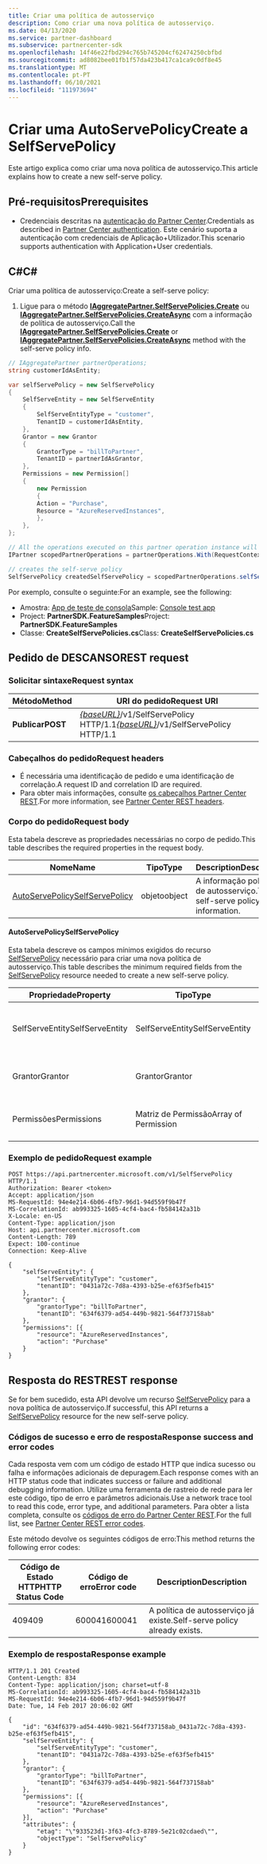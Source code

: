 ```yaml
---
title: Criar uma política de autosserviço
description: Como criar uma nova política de autosserviço.
ms.date: 04/13/2020
ms.service: partner-dashboard
ms.subservice: partnercenter-sdk
ms.openlocfilehash: 14f46e22fbd294c765b745204cf62474250cbfbd
ms.sourcegitcommit: ad8082bee01fb1f57da423b417ca1ca9c0df8e45
ms.translationtype: MT
ms.contentlocale: pt-PT
ms.lasthandoff: 06/10/2021
ms.locfileid: "111973694"
---
```

# <a name="create-a-selfservepolicy"></a><span data-ttu-id="a1023-103">Criar uma AutoServePolicy</span><span class="sxs-lookup"><span data-stu-id="a1023-103">Create a SelfServePolicy</span></span>

<span data-ttu-id="a1023-104">Este artigo explica como criar uma nova política de autosserviço.</span><span class="sxs-lookup"><span data-stu-id="a1023-104">This article explains how to create a new self-serve policy.</span></span>

## <a name="prerequisites"></a><span data-ttu-id="a1023-105">Pré-requisitos</span><span class="sxs-lookup"><span data-stu-id="a1023-105">Prerequisites</span></span>

- <span data-ttu-id="a1023-106">Credenciais descritas na [autenticação do Partner Center](partner-center-authentication.md).</span><span class="sxs-lookup"><span data-stu-id="a1023-106">Credentials as described in [Partner Center authentication](partner-center-authentication.md).</span></span> <span data-ttu-id="a1023-107">Este cenário suporta a autenticação com credenciais de Aplicação+Utilizador.</span><span class="sxs-lookup"><span data-stu-id="a1023-107">This scenario supports authentication with Application+User credentials.</span></span>

## <a name="c"></a><span data-ttu-id="a1023-108">C\#</span><span class="sxs-lookup"><span data-stu-id="a1023-108">C\#</span></span>

<span data-ttu-id="a1023-109">Criar uma política de autosserviço:</span><span class="sxs-lookup"><span data-stu-id="a1023-109">Create a self-serve policy:</span></span>

1. <span data-ttu-id="a1023-110">Ligue para o método [**IAggregatePartner.SelfServePolicies.Create**](/dotnet/api/microsoft.store.partnercenter.iselfservepoliciescollection.create) ou [**IAggregatePartner.SelfServePolicies.CreateAsync**](/dotnet/api/microsoft.store.partnercenter.iselfservepoliciescollection.createasync) com a informação de política de autosserviço.</span><span class="sxs-lookup"><span data-stu-id="a1023-110">Call the [**IAggregatePartner.SelfServePolicies.Create**](/dotnet/api/microsoft.store.partnercenter.iselfservepoliciescollection.create) or [**IAggregatePartner.SelfServePolicies.CreateAsync**](/dotnet/api/microsoft.store.partnercenter.iselfservepoliciescollection.createasync) method with the self-serve policy info.</span></span>

``` csharp
// IAggregatePartner partnerOperations;
string customerIdAsEntity;

var selfServePolicy = new SelfServePolicy
{
    SelfServeEntity = new SelfServeEntity
    {
        SelfServeEntityType = "customer",
        TenantID = customerIdAsEntity,
    },
    Grantor = new Grantor
    {
        GrantorType = "billToPartner",
        TenantID = partnerIdAsGrantor,
    },
    Permissions = new Permission[]
    {
        new Permission
        {
        Action = "Purchase",
        Resource = "AzureReservedInstances",
        },
    },
};

// All the operations executed on this partner operation instance will share the same correlation Id but will differ in request Id
IPartner scopedPartnerOperations = partnerOperations.With(RequestContextFactory.Instance.Create(Guid.NewGuid()));

// creates the self-serve policy
SelfServePolicy createdSelfServePolicy = scopedPartnerOperations.selfServePolicies.Create(selfServePolicy);
```

<span data-ttu-id="a1023-111">Por exemplo, consulte o seguinte:</span><span class="sxs-lookup"><span data-stu-id="a1023-111">For an example, see the following:</span></span>

- <span data-ttu-id="a1023-112">Amostra: [App de teste de consola](console-test-app.md)</span><span class="sxs-lookup"><span data-stu-id="a1023-112">Sample: [Console test app](console-test-app.md)</span></span>
- <span data-ttu-id="a1023-113">Project: **PartnerSDK.FeatureSamples**</span><span class="sxs-lookup"><span data-stu-id="a1023-113">Project: **PartnerSDK.FeatureSamples**</span></span>
- <span data-ttu-id="a1023-114">Classe: **CreateSelfServePolicies.cs**</span><span class="sxs-lookup"><span data-stu-id="a1023-114">Class: **CreateSelfServePolicies.cs**</span></span>


## <a name="rest-request"></a><span data-ttu-id="a1023-115">Pedido de DESCANSO</span><span class="sxs-lookup"><span data-stu-id="a1023-115">REST request</span></span>

### <a name="request-syntax"></a><span data-ttu-id="a1023-116">Solicitar sintaxe</span><span class="sxs-lookup"><span data-stu-id="a1023-116">Request syntax</span></span>

| <span data-ttu-id="a1023-117">Método</span><span class="sxs-lookup"><span data-stu-id="a1023-117">Method</span></span>   | <span data-ttu-id="a1023-118">URI do pedido</span><span class="sxs-lookup"><span data-stu-id="a1023-118">Request URI</span></span>                                                       |
|----------|-------------------------------------------------------------------|
| <span data-ttu-id="a1023-119">**Publicar**</span><span class="sxs-lookup"><span data-stu-id="a1023-119">**POST**</span></span> | <span data-ttu-id="a1023-120">[*{baseURL}*](partner-center-rest-urls.md)/v1/SelfServePolicy HTTP/1.1</span><span class="sxs-lookup"><span data-stu-id="a1023-120">[*{baseURL}*](partner-center-rest-urls.md)/v1/SelfServePolicy HTTP/1.1</span></span> |

### <a name="request-headers"></a><span data-ttu-id="a1023-121">Cabeçalhos do pedido</span><span class="sxs-lookup"><span data-stu-id="a1023-121">Request headers</span></span>

- <span data-ttu-id="a1023-122">É necessária uma identificação de pedido e uma identificação de correlação.</span><span class="sxs-lookup"><span data-stu-id="a1023-122">A request ID and correlation ID are required.</span></span>
- <span data-ttu-id="a1023-123">Para obter mais informações, consulte [os cabeçalhos Partner Center REST](headers.md).</span><span class="sxs-lookup"><span data-stu-id="a1023-123">For more information, see [Partner Center REST headers](headers.md).</span></span>

### <a name="request-body"></a><span data-ttu-id="a1023-124">Corpo do pedido</span><span class="sxs-lookup"><span data-stu-id="a1023-124">Request body</span></span>

<span data-ttu-id="a1023-125">Esta tabela descreve as propriedades necessárias no corpo de pedido.</span><span class="sxs-lookup"><span data-stu-id="a1023-125">This table describes the required properties in the request body.</span></span>

| <span data-ttu-id="a1023-126">Nome</span><span class="sxs-lookup"><span data-stu-id="a1023-126">Name</span></span>                              | <span data-ttu-id="a1023-127">Tipo</span><span class="sxs-lookup"><span data-stu-id="a1023-127">Type</span></span>   | <span data-ttu-id="a1023-128">Description</span><span class="sxs-lookup"><span data-stu-id="a1023-128">Description</span></span>                                 |
|------------------------------------------------------------------|--------|---------------------------------------------|
| [<span data-ttu-id="a1023-129">AutoServePolicy</span><span class="sxs-lookup"><span data-stu-id="a1023-129">SelfServePolicy</span></span>](self-serve-policy-resources.md#selfservepolicy)| <span data-ttu-id="a1023-130">objeto</span><span class="sxs-lookup"><span data-stu-id="a1023-130">object</span></span> | <span data-ttu-id="a1023-131">A informação política de autosserviço.</span><span class="sxs-lookup"><span data-stu-id="a1023-131">The self-serve policy information.</span></span> |

#### <a name="selfservepolicy"></a><span data-ttu-id="a1023-132">AutoServePolicy</span><span class="sxs-lookup"><span data-stu-id="a1023-132">SelfServePolicy</span></span>

<span data-ttu-id="a1023-133">Esta tabela descreve os campos mínimos exigidos do recurso [SelfServePolicy](self-serve-policy-resources.md#selfservepolicy) necessário para criar uma nova política de autosserviço.</span><span class="sxs-lookup"><span data-stu-id="a1023-133">This table describes the minimum required fields from the [SelfServePolicy](self-serve-policy-resources.md#selfservepolicy) resource needed to create a new self-serve policy.</span></span>

| <span data-ttu-id="a1023-134">Propriedade</span><span class="sxs-lookup"><span data-stu-id="a1023-134">Property</span></span>              | <span data-ttu-id="a1023-135">Tipo</span><span class="sxs-lookup"><span data-stu-id="a1023-135">Type</span></span>             | <span data-ttu-id="a1023-136">Description</span><span class="sxs-lookup"><span data-stu-id="a1023-136">Description</span></span>                                                                                            |
|-----------------------|------------------|--------------------------------------------------------------------------------------------------------|
| <span data-ttu-id="a1023-137">SelfServeEntity</span><span class="sxs-lookup"><span data-stu-id="a1023-137">SelfServeEntity</span></span>       | <span data-ttu-id="a1023-138">SelfServeEntity</span><span class="sxs-lookup"><span data-stu-id="a1023-138">SelfServeEntity</span></span>  | <span data-ttu-id="a1023-139">A entidade self-serve a quem está a ser concedido acesso.</span><span class="sxs-lookup"><span data-stu-id="a1023-139">The self-serve entity that is being granted access.</span></span>                                                     |
| <span data-ttu-id="a1023-140">Grantor</span><span class="sxs-lookup"><span data-stu-id="a1023-140">Grantor</span></span>               | <span data-ttu-id="a1023-141">Grantor</span><span class="sxs-lookup"><span data-stu-id="a1023-141">Grantor</span></span>          | <span data-ttu-id="a1023-142">O concededor que está a conceder acesso.</span><span class="sxs-lookup"><span data-stu-id="a1023-142">The grantor that is granting access.</span></span>                                                                    |
| <span data-ttu-id="a1023-143">Permissões</span><span class="sxs-lookup"><span data-stu-id="a1023-143">Permissions</span></span>           | <span data-ttu-id="a1023-144">Matriz de Permissão</span><span class="sxs-lookup"><span data-stu-id="a1023-144">Array of Permission</span></span>| <span data-ttu-id="a1023-145">Um conjunto de recursos [de permissão.](self-serve-policy-resources.md#permission)</span><span class="sxs-lookup"><span data-stu-id="a1023-145">An Array of [Permission](self-serve-policy-resources.md#permission) resources.</span></span>                                                                     |


### <a name="request-example"></a><span data-ttu-id="a1023-146">Exemplo de pedido</span><span class="sxs-lookup"><span data-stu-id="a1023-146">Request example</span></span>

```http
POST https://api.partnercenter.microsoft.com/v1/SelfServePolicy HTTP/1.1
Authorization: Bearer <token>
Accept: application/json
MS-RequestId: 94e4e214-6b06-4fb7-96d1-94d559f9b47f
MS-CorrelationId: ab993325-1605-4cf4-bac4-fb584142a31b
X-Locale: en-US
Content-Type: application/json
Host: api.partnercenter.microsoft.com
Content-Length: 789
Expect: 100-continue
Connection: Keep-Alive

{
    "selfServeEntity": {
        "selfServeEntityType": "customer",
        "tenantID": "0431a72c-7d8a-4393-b25e-ef63f5efb415"
    },
    "grantor": {
        "grantorType": "billToPartner",
        "tenantID": "634f6379-ad54-449b-9821-564f737158ab"
    },
    "permissions": [{
        "resource": "AzureReservedInstances",
        "action": "Purchase"
    }
}
```

## <a name="rest-response"></a><span data-ttu-id="a1023-147">Resposta do REST</span><span class="sxs-lookup"><span data-stu-id="a1023-147">REST response</span></span>

<span data-ttu-id="a1023-148">Se for bem sucedido, esta API devolve um recurso [SelfServePolicy](self-serve-policy-resources.md#selfservepolicy) para a nova política de autosserviço.</span><span class="sxs-lookup"><span data-stu-id="a1023-148">If successful, this API returns a [SelfServePolicy](self-serve-policy-resources.md#selfservepolicy) resource for the new self-serve policy.</span></span>

### <a name="response-success-and-error-codes"></a><span data-ttu-id="a1023-149">Códigos de sucesso e erro de resposta</span><span class="sxs-lookup"><span data-stu-id="a1023-149">Response success and error codes</span></span>

<span data-ttu-id="a1023-150">Cada resposta vem com um código de estado HTTP que indica sucesso ou falha e informações adicionais de depuragem.</span><span class="sxs-lookup"><span data-stu-id="a1023-150">Each response comes with an HTTP status code that indicates success or failure and additional debugging information.</span></span> <span data-ttu-id="a1023-151">Utilize uma ferramenta de rastreio de rede para ler este código, tipo de erro e parâmetros adicionais.</span><span class="sxs-lookup"><span data-stu-id="a1023-151">Use a network trace tool to read this code, error type, and additional parameters.</span></span> <span data-ttu-id="a1023-152">Para obter a lista completa, consulte os [códigos de erro do Partner Center REST](error-codes.md).</span><span class="sxs-lookup"><span data-stu-id="a1023-152">For the full list, see [Partner Center REST error codes](error-codes.md).</span></span>

<span data-ttu-id="a1023-153">Este método devolve os seguintes códigos de erro:</span><span class="sxs-lookup"><span data-stu-id="a1023-153">This method returns the following error codes:</span></span>

| <span data-ttu-id="a1023-154">Código de Estado HTTP</span><span class="sxs-lookup"><span data-stu-id="a1023-154">HTTP Status Code</span></span>     | <span data-ttu-id="a1023-155">Código de erro</span><span class="sxs-lookup"><span data-stu-id="a1023-155">Error code</span></span>   | <span data-ttu-id="a1023-156">Description</span><span class="sxs-lookup"><span data-stu-id="a1023-156">Description</span></span>                                                                |
|----------------------|--------------|----------------------------------------------------------------------------|
| <span data-ttu-id="a1023-157">409</span><span class="sxs-lookup"><span data-stu-id="a1023-157">409</span></span>                  | <span data-ttu-id="a1023-158">600041</span><span class="sxs-lookup"><span data-stu-id="a1023-158">600041</span></span>       | <span data-ttu-id="a1023-159">A política de autosserviço já existe.</span><span class="sxs-lookup"><span data-stu-id="a1023-159">Self-serve policy already exists.</span></span>                                                     |


### <a name="response-example"></a><span data-ttu-id="a1023-160">Exemplo de resposta</span><span class="sxs-lookup"><span data-stu-id="a1023-160">Response example</span></span>

```http
HTTP/1.1 201 Created
Content-Length: 834
Content-Type: application/json; charset=utf-8
MS-CorrelationId: ab993325-1605-4cf4-bac4-fb584142a31b
MS-RequestId: 94e4e214-6b06-4fb7-96d1-94d559f9b47f
Date: Tue, 14 Feb 2017 20:06:02 GMT

{
    "id": "634f6379-ad54-449b-9821-564f737158ab_0431a72c-7d8a-4393-b25e-ef63f5efb415",
    "selfServeEntity": {
        "selfServeEntityType": "customer",
        "tenantID": "0431a72c-7d8a-4393-b25e-ef63f5efb415"
    },
    "grantor": {
        "grantorType": "billToPartner",
        "tenantID": "634f6379-ad54-449b-9821-564f737158ab"
    },
    "permissions": [{
        "resource": "AzureReservedInstances",
        "action": "Purchase"
    }],
    "attributes": {
        "etag": "\"933523d1-3f63-4fc3-8789-5e21c02cdaed\"",
        "objectType": "SelfServePolicy"
    }
}
```
